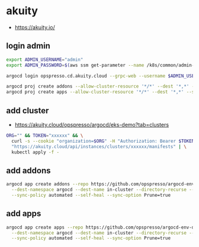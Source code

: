 # akuity

* <https://akuity.io/>

## login admin

```bash
export ADMIN_USERNAME="admin"
export ADMIN_PASSWORD=$(aws ssm get-parameter --name /k8s/common/admin-password --with-decryption | jq .Parameter.Value -r)

argocd login opspresso.cd.akuity.cloud --grpc-web --username $ADMIN_USERNAME --password $ADMIN_PASSWORD

argocd proj create addons --allow-cluster-resource '*/*' --dest '*,*' --src '*'
argocd proj create apps --allow-cluster-resource '*/*' --dest '*,*' --src '*'
```

## add cluster

* <https://akuity.cloud/opspresso/argocd/eks-demo?tab=clusters>

```bash
ORG="" && TOKEN="xxxxxx" && \
  curl -s --cookie "organization=$ORG" -H "Authorization: Bearer $TOKEN" \
  "https://akuity.cloud/api/instances/clusters/xxxxxx/manifests" | \
  kubectl apply -f -
```

## add addons

```bash
argocd app create addons --repo https://github.com/opspresso/argocd-env-addons --path addons \
  --dest-namespace argocd --dest-name in-cluster --directory-recurse --project addons \
  --sync-policy automated --self-heal --sync-option Prune=true
```

## add apps

```bash
argocd app create apps --repo https://github.com/opspresso/argocd-env-demo --path apps \
  --dest-namespace argocd --dest-name in-cluster --directory-recurse --project apps \
  --sync-policy automated --self-heal --sync-option Prune=true
```
